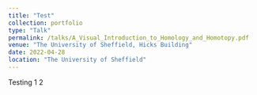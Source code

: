 ```yaml
---
title: "Test"
collection: portfolio
type: "Talk"
permalink: /talks/A_Visual_Introduction_to_Homology_and_Homotopy.pdf
venue: "The University of Sheffield, Hicks Building"
date: 2022-04-28
location: "The University of Sheffield"
---
```


Testing 1 2
